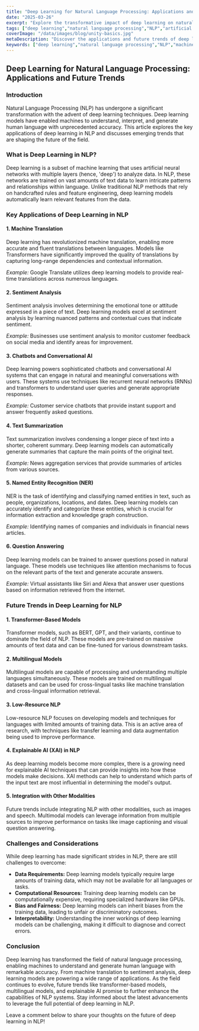 ```yaml
---
title: "Deep Learning for Natural Language Processing: Applications and Future Trends"
date: "2025-03-26"
excerpt: "Explore the transformative impact of deep learning on natural language processing, covering key applications, future trends, and practical insights."
tags: ["deep learning","natural language processing","NLP","artificial intelligence","machine learning","AI","future trends"]
coverImage: "/data/images/blog/unity-basics.jpg"
metaDescription: "Discover the applications and future trends of deep learning in natural language processing. Learn about machine translation, sentiment analysis, chatbots, and more."
keywords: ["deep learning","natural language processing","NLP","machine translation","sentiment analysis","chatbots","AI","artificial intelligence","future trends"]
---
```


## Deep Learning for Natural Language Processing: Applications and Future Trends

### Introduction

Natural Language Processing (NLP) has undergone a significant transformation with the advent of deep learning techniques. Deep learning models have enabled machines to understand, interpret, and generate human language with unprecedented accuracy. This article explores the key applications of deep learning in NLP and discusses emerging trends that are shaping the future of the field.

### What is Deep Learning in NLP?

Deep learning is a subset of machine learning that uses artificial neural networks with multiple layers (hence, 'deep') to analyze data. In NLP, these networks are trained on vast amounts of text data to learn intricate patterns and relationships within language. Unlike traditional NLP methods that rely on handcrafted rules and feature engineering, deep learning models automatically learn relevant features from the data.

### Key Applications of Deep Learning in NLP

#### 1. Machine Translation

Deep learning has revolutionized machine translation, enabling more accurate and fluent translations between languages. Models like Transformers have significantly improved the quality of translations by capturing long-range dependencies and contextual information.

*Example:* Google Translate utilizes deep learning models to provide real-time translations across numerous languages.

#### 2. Sentiment Analysis

Sentiment analysis involves determining the emotional tone or attitude expressed in a piece of text. Deep learning models excel at sentiment analysis by learning nuanced patterns and contextual cues that indicate sentiment.

*Example:* Businesses use sentiment analysis to monitor customer feedback on social media and identify areas for improvement.

#### 3. Chatbots and Conversational AI

Deep learning powers sophisticated chatbots and conversational AI systems that can engage in natural and meaningful conversations with users. These systems use techniques like recurrent neural networks (RNNs) and transformers to understand user queries and generate appropriate responses.

*Example:* Customer service chatbots that provide instant support and answer frequently asked questions.

#### 4. Text Summarization

Text summarization involves condensing a longer piece of text into a shorter, coherent summary. Deep learning models can automatically generate summaries that capture the main points of the original text.

*Example:* News aggregation services that provide summaries of articles from various sources.

#### 5. Named Entity Recognition (NER)

NER is the task of identifying and classifying named entities in text, such as people, organizations, locations, and dates. Deep learning models can accurately identify and categorize these entities, which is crucial for information extraction and knowledge graph construction.

*Example:* Identifying names of companies and individuals in financial news articles.

#### 6. Question Answering

Deep learning models can be trained to answer questions posed in natural language. These models use techniques like attention mechanisms to focus on the relevant parts of the text and generate accurate answers.

*Example:* Virtual assistants like Siri and Alexa that answer user questions based on information retrieved from the internet.

### Future Trends in Deep Learning for NLP

#### 1. Transformer-Based Models

Transformer models, such as BERT, GPT, and their variants, continue to dominate the field of NLP. These models are pre-trained on massive amounts of text data and can be fine-tuned for various downstream tasks.

#### 2. Multilingual Models

Multilingual models are capable of processing and understanding multiple languages simultaneously. These models are trained on multilingual datasets and can be used for cross-lingual tasks like machine translation and cross-lingual information retrieval.

#### 3. Low-Resource NLP

Low-resource NLP focuses on developing models and techniques for languages with limited amounts of training data. This is an active area of research, with techniques like transfer learning and data augmentation being used to improve performance.

#### 4. Explainable AI (XAI) in NLP

As deep learning models become more complex, there is a growing need for explainable AI techniques that can provide insights into how these models make decisions. XAI methods can help to understand which parts of the input text are most influential in determining the model's output.

#### 5. Integration with Other Modalities

Future trends include integrating NLP with other modalities, such as images and speech. Multimodal models can leverage information from multiple sources to improve performance on tasks like image captioning and visual question answering.

### Challenges and Considerations

While deep learning has made significant strides in NLP, there are still challenges to overcome:

*   **Data Requirements:** Deep learning models typically require large amounts of training data, which may not be available for all languages or tasks.
*   **Computational Resources:** Training deep learning models can be computationally expensive, requiring specialized hardware like GPUs.
*   **Bias and Fairness:** Deep learning models can inherit biases from the training data, leading to unfair or discriminatory outcomes.
*   **Interpretability:** Understanding the inner workings of deep learning models can be challenging, making it difficult to diagnose and correct errors.

### Conclusion

Deep learning has transformed the field of natural language processing, enabling machines to understand and generate human language with remarkable accuracy. From machine translation to sentiment analysis, deep learning models are powering a wide range of applications. As the field continues to evolve, future trends like transformer-based models, multilingual models, and explainable AI promise to further enhance the capabilities of NLP systems. Stay informed about the latest advancements to leverage the full potential of deep learning in NLP.

Leave a comment below to share your thoughts on the future of deep learning in NLP!

    